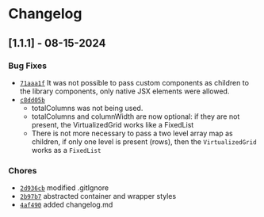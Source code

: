 # Changelog

## [1.1.1] - 08-15-2024

### Bug Fixes

- [`71aaa1f`](https://github.com/horarodriguezz/virtualize-it/commit/71aaa1f6a58f4920b784c1c0c031aa6cc32031b6) It was not possible to pass custom components as children to the library components, only native JSX elements were allowed.
- [`c8dd05b`](https://github.com/horarodriguezz/virtualize-it/commit/c8dd05b96a26a980e8acda2a699bb3868a7f0ef8)
  - totalColumns was not being used.
  - totalColumns and columnWidth are now optional: if they are not present, the VirtualizedGrid works like a FixedList
  - There is not more necessary to pass a two level array map as children, if only one level is present (rows), then the `VirtualizedGrid` works as a `FixedList`

### Chores

- [`2d936cb`](https://github.com/horarodriguezz/virtualize-it/commit/2d936cb94e47707621718f0d80193e5d4341e99d) modified .gitIgnore
- [`2b97b7`](https://github.com/horarodriguezz/virtualize-it/commit/2b97b7115b2b5a0d50e76c63d612afb8811649ff) abstracted container and wrapper styles
- [`4af490`](https://github.com/horarodriguezz/virtualize-it/commit/4af49019457b4c465945fe7b006e3045e7e572d5) added changelog.md
